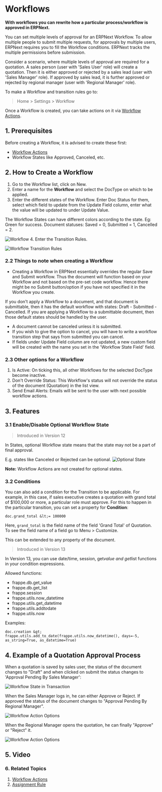 
# Workflows



**With workflows you can rewrite how a particular process/workflow is approved in ERPNext.**


You can set multiple levels of approval for an ERPNext Workflow. To allow multiple people to submit multiple requests, for approvals by multiple users, ERPNext requires you to fill the Workflow conditions.
ERPNext tracks the multiple permissions before submission.


Consider a scenario, where multiple levels of approval are required for a quotation. A sales person (user with 'Sales User' role) will create a quotation. Then it is either approved or rejected by a sales lead (user with 'Sales Manager' role). If approved by sales lead, it is further approved or rejected by regional manager (user with 'Regional Manager' role).


To make a Workflow and transition rules go to:


> Home > Settings > Workflow


Once a Workflow is created, you can take actions on it via [Workflow Actions](/docs/en/setting-up/workflow-actions).


## 1. Prerequisites


Before creating a Workflow, it is advised to create these first:


* [Workflow Actions](/docs/en/setting-up/workflow-actions)
* Workflow States like Approved, Canceled, etc.


## 2. How to Create a Workflow


1. Go to the Workflow list, click on New.
2. Enter a name for the **Workflow** and select the DocType on which to be applied.
3. Enter the different states of the Workflow. Enter Doc Status for them, select which field to update from the Update Field column, enter what the value will be updated to under Update Value.


The Workflow States can have different colors according to the state. Eg: Green for success. Document statuses: Saved = 0, Submitted = 1, Cancelled = 2.


![Workflow](/files/workflow.png)
4. Enter the Transition Rules.


![Workflow Transition Rules](/files/workflow-transition-rules.png)


### 2.2 Things to note when creating a Workflow


* Creating a Workflow in ERPNext essentially overrides the regular Save and Submit workflow. Thus the document will function based on your Workflow and not based on the pre-set code workflow. Hence there might be no Submit button/option if you have not specified it in the Workflow you create.


If you don't apply a Workflow to a document, and that document is submittable, then it has the default workflow with states: Draft - Submitted - Cancelled. If you are applying a Workflow to a submittable document, then those default states should be handled by the user.
* A document cannot be canceled unless it is submitted.
* If you wish to give the option to cancel, you will have to write a
workflow transition step that says from submitted you can cancel.
* If fields under Update Field column are not updated, a new custom field will be created with the name you set in the 'Workflow State Field' field.


### 2.3 Other options for a Workflow


1. Is Active: On ticking this, all other Workflows for the selected DocType become inactive.
2. Don't Override Status: This Workflow's status will not override the status of the document (Quotation) in the list view.
3. Send Email Alerts: Emails will be sent to the user with next possible workflow actions.


## 3. Features


### 3.1 Enable/Disable Optional Workflow State


> Introduced in Version 12


In States, optional Workflow state means that the state may not be a part of final approval.


E.g. states like Canceled or Rejected can be optional.
![Optional State](/files/workflow-optional-state.png)


**Note:** Workflow Actions are not created for optional states.


### 3.2 Conditions


You can also add a condition for the Transition to be applicable. For example, in this case, if sales executive creates a quotation with grand total of $100,000 or more, a particular role must approve. For this to happen in the particular transition, you can set a property for **Condition**:



```
doc.grand_total &lt;= 100000

```

Here, `grand_total` is the field name of the field 'Grand Total' of Quotation. To see the field name of a field go to Menu > Customize.


This can be extended to any property of the document.


> Introduced in Version 13


In Version 13, you can use date/time, session, get*value and get*list functions in your condition expressions.


Allowed functions:


* frappe.db.get\_value
* frappe.db.get\_list
* frappe.session
* frappe.utils.now\_datetime
* frappe.utils.get\_datetime
* frappe.utils.add*to*date
* frappe.utils.now


Examples:



```
doc.creation &gt; frappe.utils.add_to_date(frappe.utils.now_datetime(), days=-5, as_string=True, as_datetime=True)

```

## 4. Example of a Quotation Approval Process


When a quotation is saved by sales user, the status of the document changes to "Draft" and when clicked on submit the status changes to 'Approval Pending By Sales Manager':


![Workflow State in Transaction](/files/workflow-status-in-transaction.png)


When the Sales Manager logs in, he can either Approve or Reject. If approved the
status of the document changes to "Approval Pending By Regional Manager".


![Workflow Action Options](/files/workflow-action-options.png)


When the Regional Manager opens the quotation, he can finally "Approve" or "Reject" it.


![Workflow Action Options](/files/workflow-action-options-2.png)


## 5. Video








### 6. Related Topics


1. [Workflow Actions](/docs/en/setting-up/workflow-actions)
2. [Assignment Rule](/docs/en/automation/assignment-rule)




